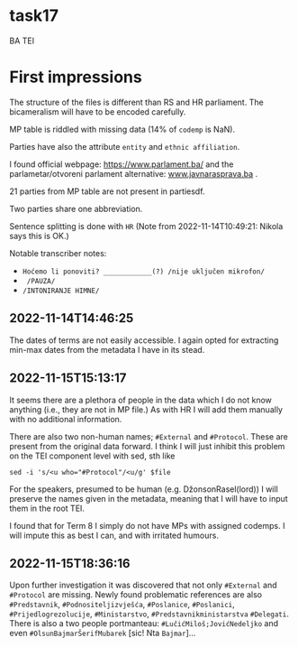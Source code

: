 # task17
BA TEI

# First impressions

The structure of the files is different than RS and HR parliament. The bicameralism will have to be encoded carefully.

MP table is riddled with missing data (14% of `codemp` is NaN).

Parties have also the attribute `entity` and `ethnic affiliation`.

I found official webpage: https://www.parlament.ba/ and the parlametar/otvoreni parlament  alternative: www.javnarasprava.ba .

21 parties from MP table are not present in partiesdf. 

Two parties share one abbreviation.

Sentence splitting is done with `HR` (Note from 2022-11-14T10:49:21: Nikola says this is OK.)

Notable transcriber notes:
* `Hoćemo li ponoviti? ____________(?) /nije uključen mikrofon/`
* ` /PAUZA/`
* `/INTONIRANJE HIMNE/`

## 2022-11-14T14:46:25

The dates of terms are not easily accessible. I again opted for extracting min-max dates from the metadata I have in its stead.


## 2022-11-15T15:13:17

It seems there are a plethora of people in the data which I do not know anything (i.e., they are not in MP file.) As with HR I will add them manually with no additional information.

There are also two non-human names; `#External` and `#Protocol`. These are present from the original data forward. I think I will just inhibit this problem on the TEI component level with sed, sth like

```shell
sed -i 's/<u who="#Protocol"/<u/g' $file
```

For the speakers, presumed to be human (e.g. DžonsonRasel(lord)) I will preserve the names given in the metadata, meaning that I will have to input them in the root TEI.

I found that for Term 8 I simply do not have MPs with assigned codemps. I will impute this as best I can, and with irritated humours.

## 2022-11-15T18:36:16

Upon further investigation it was discovered that not only `#External` and `#Protocol` are missing. Newly found problematic references are also `#Predstavnik`, `#Podnositeljizvješća`, `#Poslanice`, `#Poslanici`, `#Prijedlogrezolucije`, `#Ministarstvo`, `#Predstavnikministarstva` `#Delegati`. There is also a two people portmanteau: `#LučićMiloš;JovićNedeljko` and even `#OlsunBajmarŠerifMubarek` [sic! Nta `Bajmar`]...






